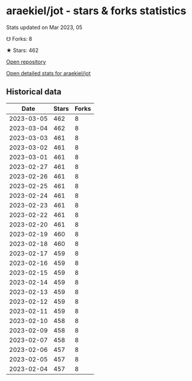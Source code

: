 # araekiel/jot - stars & forks statistics

Stats updated on Mar 2023, 05

☋ Forks: 8

★ Stars: 462

[Open repository](https://github.com/araekiel/jot)

[Open detailed stats for araekiel/jot](https://reviewgithub.com/rep/araekiel/jot)

## Historical data
| Date | Stars | Forks |
|------|-------|-------|
| 2023-03-05 | 462 | 8 | 
| 2023-03-04 | 462 | 8 | 
| 2023-03-03 | 461 | 8 | 
| 2023-03-02 | 461 | 8 | 
| 2023-03-01 | 461 | 8 | 
| 2023-02-27 | 461 | 8 | 
| 2023-02-26 | 461 | 8 | 
| 2023-02-25 | 461 | 8 | 
| 2023-02-24 | 461 | 8 | 
| 2023-02-23 | 461 | 8 | 
| 2023-02-22 | 461 | 8 | 
| 2023-02-20 | 461 | 8 | 
| 2023-02-19 | 460 | 8 | 
| 2023-02-18 | 460 | 8 | 
| 2023-02-17 | 459 | 8 | 
| 2023-02-16 | 459 | 8 | 
| 2023-02-15 | 459 | 8 | 
| 2023-02-14 | 459 | 8 | 
| 2023-02-13 | 459 | 8 | 
| 2023-02-12 | 459 | 8 | 
| 2023-02-11 | 459 | 8 | 
| 2023-02-10 | 458 | 8 | 
| 2023-02-09 | 458 | 8 | 
| 2023-02-07 | 458 | 8 | 
| 2023-02-06 | 457 | 8 | 
| 2023-02-05 | 457 | 8 | 
| 2023-02-04 | 457 | 8 | 

